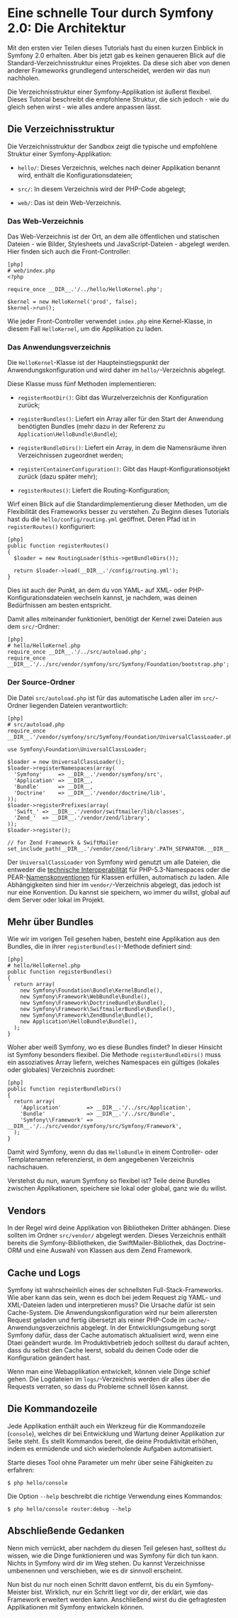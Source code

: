 Eine schnelle Tour durch Symfony 2.0: Die Architektur
=====================================================

Mit den ersten vier Teilen dieses Tutorials hast du einen kurzen Einblick in
Symfony 2.0 erhalten. Aber bis jetzt gab es keinen genaueren Blick auf die
Standard-Verzeichnisstruktur eines Projektes. Da diese sich aber von denen
anderer Frameworks grundlegend unterscheidet, werden wir das nun nachholen.

Die Verzeichnisstruktur einer Symfony-Applikation ist äußerst flexibel.
Dieses Tutorial beschreibt die empfohlene Struktur, die sich jedoch - wie du
gleich sehen wirst - wie alles andere anpassen lässt.

Die Verzeichnisstruktur
-----------------------

Die Verzeichnisstruktur der Sandbox zeigt die typische und empfohlene Struktur
einer Symfony-Applikation:

 * `hello/`: Dieses Verzeichnis, welches nach deiner Applikation benannt wird,
   enthält die Konfigurationsdateien;

 * `src/`: In diesem Verzeichnis wird der PHP-Code abgelegt;

 * `web/`: Das ist dein Web-Verzeichnis.

### Das Web-Verzeichnis

Das Web-Verzeichnis ist der Ort, an dem alle öffentlichen und statischen
Dateien - wie Bilder, Stylesheets und JavaScript-Dateien - abgelegt werden.
Hier finden sich auch die Front-Controller:

    [php]
    # web/index.php
    <?php

    require_once __DIR__.'/../hello/HelloKernel.php';

    $kernel = new HelloKernel('prod', false);
    $kernel->run();

Wie jeder Front-Controller verwendet `index.php` eine Kernel-Klasse, in diesem
Fall `HelloKernel`, um die Applikation zu laden.

### Das Anwendungsverzeichnis

Die `HelloKernel`-Klasse ist der Haupteinstiegspunkt der
Anwendungskonfiguration und wird daher im `hello/`-Verzeichnis abgelegt.

Diese Klasse muss fünf Methoden implementieren:

  * `registerRootDir()`: Gibt das Wurzelverzeichnis der Konfiguration zurück;

  * `registerBundles()`: Liefert ein Array aller für den Start der Anwendung
    benötigten Bundles (mehr dazu in der Referenz zu `Application\HelloBundle\Bundle`);

  * `registerBundleDirs()`: Liefert ein Array, in dem die Namensräume ihren
    Verzeichnissen zugeordnet werden;

  * `registerContainerConfiguration()`: Gibt das Haupt-Konfigurationsobjekt
     zurück (dazu später mehr);

  * `registerRoutes()`: Liefert die Routing-Konfiguration;

Wirf einen Blick auf die Standardimplementierung dieser Methoden, um die
Flexibilität des Frameworks besser zu verstehen. Zu Beginn dieses Tutorials
hast du die `hello/config/routing.yml` geöffnet. Deren Pfad ist in
`registerRoutes()` konfiguriert:

    [php]
    public function registerRoutes()
    {
      $loader = new RoutingLoader($this->getBundleDirs());

      return $loader->load(__DIR__.'/config/routing.yml');
    }

Dies ist auch der Punkt, an dem du von YAML- auf XML- oder
PHP-Konfigurationsdateien wechseln kannst, je nachdem, was deinen Bedürfnissen
am besten entspricht.

Damit alles miteinander funktioniert, benötigt der Kernel zwei Dateien aus dem
`src/`-Ordner:

    [php]
    # hello/HelloKernel.php
    require_once __DIR__.'/../src/autoload.php';
    require_once __DIR__.'/../src/vendor/symfony/src/Symfony/Foundation/bootstrap.php';

### Der Source-Ordner

Die Datei `src/autoload.php` ist für das automatische Laden aller im
`src/`-Ordner liegenden Dateien verantwortlich:

    [php]
    # src/autoload.php
    require_once __DIR__.'/vendor/symfony/src/Symfony/Foundation/UniversalClassLoader.php';

    use Symfony\Foundation\UniversalClassLoader;

    $loader = new UniversalClassLoader();
    $loader->registerNamespaces(array(
      'Symfony'     => __DIR__.'/vendor/symfony/src',
      'Application' => __DIR__,
      'Bundle'      => __DIR__,
      'Doctrine'    => __DIR__.'/vendor/doctrine/lib',
    ));
    $loader->registerPrefixes(array(
      'Swift_' => __DIR__.'/vendor/swiftmailer/lib/classes',
      'Zend_'  => __DIR__.'/vendor/zend/library',
    ));
    $loader->register();

    // for Zend Framework & SwiftMailer
    set_include_path(__DIR__.'/vendor/zend/library'.PATH_SEPARATOR.__DIR__.'/vendor/swiftmailer/lib'.PATH_SEPARATOR.get_include_path());

Der `UniversalClassLoader` von Symfony wird genutzt um alle Dateien, die
entweder die [technische Interoperabilität][1] für PHP-5.3-Namespaces oder
die PEAR-[Namenskonventionen][2] für Klassen erfüllen, automatisch zu laden.
Alle Abhängigkeiten sind hier im `vendor/`-Verzeichnis abgelegt, das jedoch
ist nur eine Konvention. Du kannst sie speichern, wo immer du willst, global
auf dem Server oder lokal im Projekt.

Mehr über Bundles
-----------------
Wie wir im vorigen Teil gesehen haben, besteht eine Applikation aus den
Bundles, die in ihrer `registerBundles()`-Methode definiert sind:

    [php]
    # hello/HelloKernel.php
    public function registerBundles()
    {
      return array(
        new Symfony\Foundation\Bundle\KernelBundle(),
        new Symfony\Framework\WebBundle\Bundle(),
        new Symfony\Framework\DoctrineBundle\Bundle(),
        new Symfony\Framework\SwiftmailerBundle\Bundle(),
        new Symfony\Framework\ZendBundle\Bundle(),
        new Application\HelloBundle\Bundle(),
      );
    }

Woher aber weiß Symfony, wo es diese Bundles findet? In dieser Hinsicht ist
Symfony besonders flexibel. Die Methode `registerBundleDirs()` muss ein
assoziatives Array liefern, welches Namespaces ein gültiges (lokales oder
globales) Verzeichnis zuordnet:

    [php]
    public function registerBundleDirs()
    {
      return array(
        'Application'        => __DIR__.'/../src/Application',
        'Bundle'             => __DIR__.'/../src/Bundle',
        'Symfony\\Framework' => __DIR__.'/../src/vendor/symfony/src/Symfony/Framework',
      );
    }

Damit wird Symfony, wenn du das `HelloBundle` in einem Controller- oder
Templatenamen referenzierst, in dem angegebenen Verzeichnis nachschauen.

Verstehst du nun, warum Symfony so flexibel ist? Teile deine Bundles zwischen
Applikationen, speichere sie lokal oder global, ganz wie du willst.

Vendors
-------

In der Regel wird deine Applikation von Bibliotheken Dritter abhängen. Diese
sollten im Ordner `src/vendor/` abgelegt werden. Dieses Verzeichnis enthält
bereits die Symfony-Bibliotheken, die SwiftMailer-Bibliothek, das Doctrine-ORM
und eine Auswahl von Klassen aus dem Zend Framework.

Cache und Logs
--------------

Symfony ist wahrscheinlich eines der schnellsten Full-Stack-Frameworks. Wie
aber kann das sein, wenn es doch bei jedem Request zig YAML- und XML-Dateien
laden und interpretieren muss? Die Ursache dafür ist sein Cache-System. Die
Anwendungskonfiguration wird nur beim allerersten Request geladen und fertig
übersetzt als reiner PHP-Code im `cache/`-Anwendungsverzeichnis abgelegt.
In der Entwicklungsumgebung sorgt Symfony dafür, dass der Cache automatisch
aktualisiert wird, wenn eine Dtaei geändert wurde. Im Produktivbetrieb jedoch
solltest du darauf achten, dass du selbst den Cache leerst, sobald du deinen
Code oder die Konfiguration geändert hast.

Wenn man eine Webapplikation entwickelt, können viele Dinge schief gehen. Die
Logdateien im `logs/`-Verzeichnis werden dir alles über die Requests verraten,
so dass du Probleme schnell lösen kannst.

Die Kommandozeile
-----------------

Jede Applikation enthält auch ein Werkzeug für die Kommandozeile (`console`),
welches dir bei Entwicklung und Wartung deiner Applikation zur Seite steht. Es
stellt Kommandos bereit, die deine Produktivität erhöhen, indem es ermüdende
und sich wiederholende Aufgaben automatisiert.

Starte dieses Tool ohne Parameter um mehr über seine Fähigkeiten zu erfahren:

    $ php hello/console

Die Option `--help` beschreibt die richtige Verwendung eines Kommandos:

    $ php hello/console router:debug --help

Abschließende Gedanken
----------------------

Nenn mich verrückt, aber nachdem du diesen Teil gelesen hast, solltest du
wissen, wie die Dinge funktionieren und was Symfony für dich tun kann.
Nichts in Symfony wird dir im Weg stehen. Du kannst Verzeichnisse umbenennen
und verschieben, wie es dir sinnvoll erscheint.

Nun bist du nur noch einen Schritt davon entfernt, bis du ein Symfony-Meister
bist. Wirklich, nur ein Schritt liegt vor dir, der erklärt, wie das Framework
erweitert werden kann. Anschließend wirst du die gefragtesten Applikationen
mit Symfony entwickeln können.

[1]: http://groups.google.com/group/php-standards/web/psr-0-final-proposal
[2]: http://pear.php.net/
